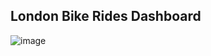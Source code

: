 ## London Bike Rides Dashboard
![image](https://github.com/MatthewEvansH/London-Bike-Rides-Visualization/assets/85978388/c8caed4c-ee07-4dc6-9f00-300765539c0c)
